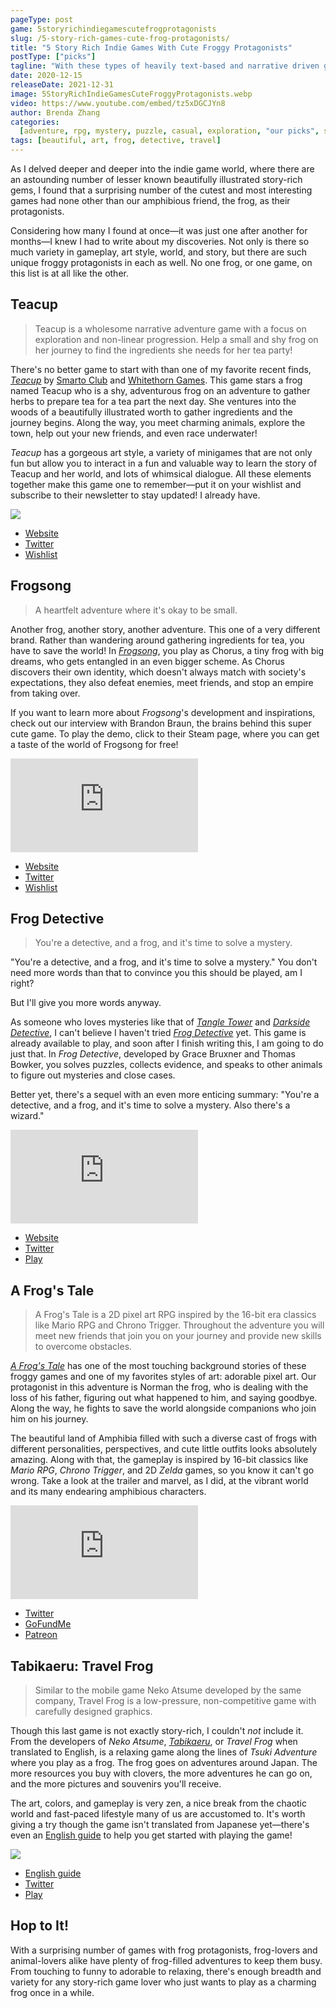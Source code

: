 ```yaml
---
pageType: post
game: 5storyrichindiegamescutefrogprotagonists
slug: /5-story-rich-games-cute-frog-protagonists/
title: "5 Story Rich Indie Games With Cute Froggy Protagonists"
postType: ["picks"]
tagline: "With these types of heavily text-based and narrative driven games, it's not easy to get the art direction, narrative, and emotional poignancy just right. However, I think these ones hit the spot—they have unique art, a distinctly non-generic twist on social media usage, and employ the framework of technology to tell their story well."
date: 2020-12-15
releaseDate: 2021-12-31
image: 5StoryRichIndieGamesCuteFroggyProtagonists.webp
video: https://www.youtube.com/embed/tz5xDGCJYn8
author: Brenda Zhang
categories:
  [adventure, rpg, mystery, puzzle, casual, exploration, "our picks", story]
tags: [beautiful, art, frog, detective, travel]
---
```


As I delved deeper and deeper into the indie game world, where there are an astounding number of lesser known beautifully illustrated story-rich gems, I found that a surprising number of the cutest and most interesting games had none other than our amphibious friend, the frog, as their protagonists.

Considering how many I found at once—it was just one after another for months—I knew I had to write about my discoveries. Not only is there so much variety in gameplay, art style, world, and story, but there are such unique froggy protagonists in each as well. No one frog, or one game, on this list is at all like the other.

## Teacup

> Teacup is a wholesome narrative adventure game with a focus on exploration and non-linear progression. Help a small and shy frog on her journey to find the ingredients she needs for her tea party!

There's no better game to start with than one of my favorite recent finds, [_Teacup_](https://store.steampowered.com/app/1444300/teacup/) by [Smarto Club](https://smarto.club/) and [Whitethorn Games](https://whitethorndigital.com/). This game stars a frog named Teacup who is a shy, adventurous frog on an adventure to gather herbs to prepare tea for a tea part the next day. She ventures into the woods of a beautifully illustrated worth to gather ingredients and the journey begins. Along the way, you meet charming animals, explore the town, help out your new friends, and even race underwater!

_Teacup_ has a gorgeous art style, a variety of minigames that are not only fun but allow you to interact in a fun and valuable way to learn the story of Teacup and her world, and lots of whimsical dialogue. All these elements together make this game one to remember—put it on your wishlist and subscribe to their newsletter to stay updated! I already have.

![][image0]

- [Website](https://smarto.club/)
- [Twitter](https://twitter.com/smarto_club)
- [Wishlist](https://store.steampowered.com/app/1444300/Teacup/)

## Frogsong

> A heartfelt adventure where it's okay to be small.

Another frog, another story, another adventure. This one of a very different brand. Rather than wandering around gathering ingredients for tea, you have to save the world! In [_Frogsong_](https://frogsonggame.com/), you play as Chorus, a tiny frog with big dreams, who gets entangled in an even bigger scheme. As Chorus discovers their own identity, which doesn't always match with society's expectations, they also defeat enemies, meet friends, and stop an empire from taking over.

If you want to learn more about _Frogsong_'s development and inspirations, check out our interview with Brandon Braun, the brains behind this super cute game. To play the demo, click to their Steam page, where you can get a taste of the world of Frogsong for free!

<iframe loading="lazy" src="https://www.youtube.com/embed/wCK52MhzmIU?modestbranding=1" frameborder="0" allow="accelerometer; encrypted-media; gyroscope; picture-in-picture" allowfullscreen></iframe>

- [Website](https://frogsonggame.com/)
- [Twitter](https://twitter.com/frogsonggame)
- [Wishlist](https://store.steampowered.com/app/1281860/Frogsong/)

## Frog Detective

> You're a detective, and a frog, and it's time to solve a mystery.

"You're a detective, and a frog, and it's time to solve a mystery." You don't need more words than that to convince you this should be played, am I right?

But I'll give you more words anyway.

As someone who loves mysteries like that of [_Tangle Tower_](https://colludia.com/tangled-lives-tangle-tower/) and [_Darkside Detective_](https://colludia.com/spooky-silly-darkside-detective/), I can't believe I haven't tried [_Frog Detective_](https://frogdetective.net/) yet. This game is already available to play, and soon after I finish writing this, I am going to do just that. In _Frog Detective_, developed by Grace Bruxner and Thomas Bowker, you solves puzzles, collects evidence, and speaks to other animals to figure out mysteries and close cases.

Better yet, there's a sequel with an even more enticing summary: "You're a detective, and a frog, and it's time to solve a mystery. Also there's a wizard."

<iframe loading="lazy" src="https://www.youtube.com/embed/V1SIWj4QO5A?modestbranding=1" frameborder="0" allow="accelerometer; encrypted-media; gyroscope; picture-in-picture" allowfullscreen></iframe>

- [Website](https://frogdetective.net/)
- [Twitter](https://twitter.com/frogdetective)
- [Play](https://store.steampowered.com/app/963000/The_Haunted_Island_a_Frog_Detective_Game/)

## A Frog's Tale

> A Frog's Tale is a 2D pixel art RPG inspired by the 16-bit era classics like Mario RPG and Chrono Trigger. Throughout the adventure you will meet new friends that join you on your journey and provide new skills to overcome obstacles.

[_A Frog's Tale_](https://twitter.com/NRMNmusic) has one of the most touching background stories of these froggy games and one of my favorites styles of art: adorable pixel art. Our protagonist in this adventure is Norman the frog, who is dealing with the loss of his father, figuring out what happened to him, and saying goodbye. Along the way, he fights to save the world alongside companions who join him on his journey.

The beautiful land of Amphibia filled with such a diverse cast of frogs with different personalities, perspectives, and cute little outfits looks absolutely amazing. Along with that, the gameplay is inspired by 16-bit classics like _Mario RPG_, _Chrono Trigger_, and 2D _Zelda_ games, so you know it can't go wrong. Take a look at the trailer and marvel, as I did, at the vibrant world and its many endearing amphibious characters.

<iframe loading="lazy" src="https://www.youtube.com/embed/tz5xDGCJYn8?modestbranding=1" frameborder="0" allow="accelerometer; encrypted-media; gyroscope; picture-in-picture" allowfullscreen></iframe>

- [Twitter](https://twitter.com/NRMNmusic)
- [GoFundMe](https://www.gofundme.com/f/7u2df-a-frog039s-tale-prefunding)
- [Patreon](https://www.patreon.com/afrogstale)

## Tabikaeru: Travel Frog

> Similar to the mobile game Neko Atsume developed by the same company, Travel Frog is a low-pressure, non-competitive game with carefully designed graphics.

Though this last game is not exactly story-rich, I couldn't _not_ include it. From the developers of _Neko Atsume_, [_Tabikaeru_](https://apps.apple.com/us/app/旅かえる/id1255032913), or _Travel Frog_ when translated to English, is a relaxing game along the lines of _Tsuki Adventure_ where you play as a frog. The frog goes on adventures around Japan. The more resources you buy with clovers, the more adventures he can go on, and the more pictures and souvenirs you'll receive.

The art, colors, and gameplay is very zen, a nice break from the chaotic world and fast-paced lifestyle many of us are accustomed to. It's worth giving a try though the game isn't translated from Japanese yet—there's even an [English guide](https://damianvila.com/tabikaeru/) to help you get started with playing the game!

![][image1]

- [English guide](https://damianvila.com/tabikaeru/)
- [Twitter](https://twitter.com/tabi_kaeru)
- [Play](https://apps.apple.com/us/app/%E6%97%85%E3%81%8B%E3%81%88%E3%82%8B/id1255032913)

## Hop to It!

With a surprising number of games with frog protagonists, frog-lovers and animal-lovers alike have plenty of frog-filled adventures to keep them busy. From touching to funny to adorable to relaxing, there's enough breadth and variety for any story-rich game lover who just wants to play as a charming frog once in a while.

[image0]: ../../../images/post/5storyrichindiegamescutefroggyprotagonists/5StoryRichIndieGamesCuteFroggyProtagonists0.webp
[image1]: ../../../images/post/5storyrichindiegamescutefroggyprotagonists/5StoryRichIndieGamesCuteFroggyProtagonists1.webp
